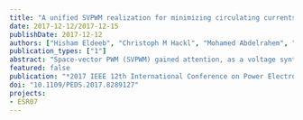```yaml
---
title: "A unified SVPWM realization for minimizing circulating currents of dual three phase machines"
date: 2017-12-12/2017-12-15
publishDate: 2017-12-12
authors: ["Hisham Eldeeb", "Christoph M Hackl", "Mohamed Abdelrahem", "Ayman S Abdel-Khalik"]
publication_types: ["1"]
abstract: "Space-vector PWM (SVPWM) gained attention, as a voltage synthesis technique for asymmetrical dual three phase machines (ADTMs); due to its ability to minimize the harmonic content of the output and minimize the switching losses through proper selection of the switching vectors. It has been studied extensively for ADTMs mainly for induction machines with isolated neutrals (2N), such that the inverter is assumed to be the only source capable of inducing harmonics within the stator currents. Thus, by setting the xy subspace voltages to zero, the harmonic content is minimized. However, for dual three phase-permanent magnet synchronous machines (DT-PMSM), the presence of non-sinusoidal rotor flux invokes significant harmonics, mandating non-zero references for the xy plane to ensure proper compensation. This paper invokes the employment of non-zero harmonic references within the SVPWM calculation for the 2N connection, as well as laying out the fundamentals for the single neutral (1N) connection, which is more reliable from fault-tolerance point of view. Also, a simple digital realization is presented, suitable for the 12-, 24-sector SVPWM methods, both continuous and discontinuous modulations. The theoretical findings are corroborated with a 4.4 kW DT-PMSM, demonstrating significant improvement in the total harmonic distortion (THD) of the stator currents."
featured: false
publication: "*2017 IEEE 12th International Conference on Power Electronics and Drive Systems (PEDS)*"
doi: "10.1109/PEDS.2017.8289127"
projects:
- ESR07
---
```


